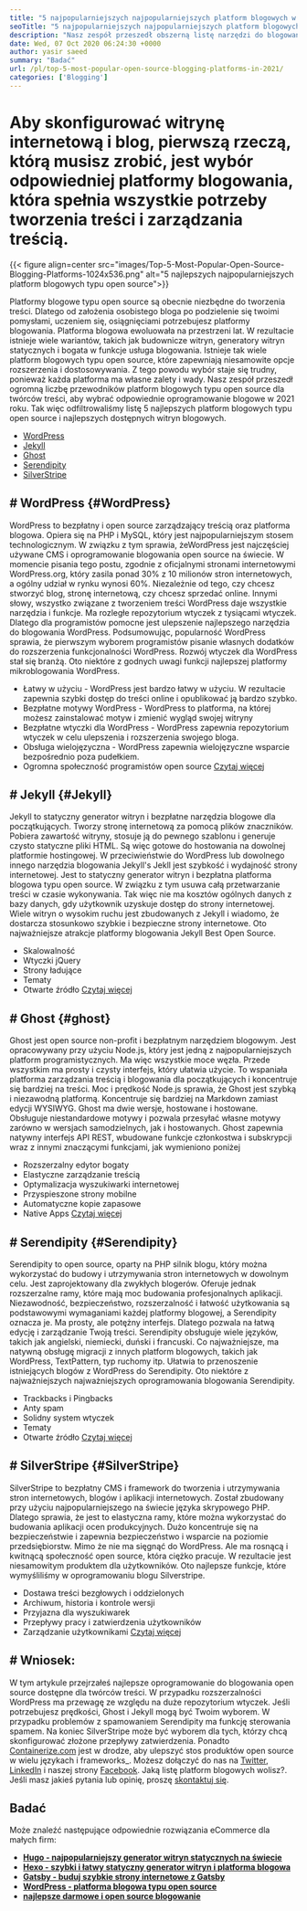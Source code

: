 ```yaml
---
title: "5 najpopularniejszych najpopularniejszych platform blogowych w 2021" 
seoTitle: "5 najpopularniejszych najpopularniejszych platform blogowych w 2021" 
description: "Nasz zespół przeszedł obszerną listę narzędzi do blogowania i zarządzania treścią, a my mamy krótką listę platformy blogowej w pierwszej piątce." 
date: Wed, 07 Oct 2020 06:24:30 +0000
author: yasir saeed
summary: "Badać" 
url: /pl/top-5-most-popular-open-source-blogging-platforms-in-2021/
categories: ['Blogging']
---
```


# Aby skonfigurować witrynę internetową i blog, pierwszą rzeczą, którą musisz zrobić, jest wybór odpowiedniej platformy blogowania, która spełnia wszystkie potrzeby tworzenia treści i zarządzania treścią.

{{< figure align=center src="images/Top-5-Most-Popular-Open-Source-Blogging-Platforms-1024x536.png" alt="5 najlepszych najpopularniejszych platform blogowych typu open source">}}

Platformy blogowe typu open source są obecnie niezbędne do tworzenia treści. Dlatego od założenia osobistego bloga po podzielenie się twoimi pomysłami, uczeniem się, osiągnięciami potrzebujesz platformy blogowania. Platforma blogowa ewoluowała na przestrzeni lat. W rezultacie istnieje wiele wariantów, takich jak budownicze witryn, generatory witryn statycznych i bogata w funkcje usługa blogowania.
Istnieje tak wiele platform blogowych typu open source, które zapewniają niesamowite opcje rozszerzenia i dostosowywania. Z tego powodu wybór staje się trudny, ponieważ każda platforma ma własne zalety i wady. Nasz zespół przeszedł ogromną liczbę przewodników platform blogowych typu open source dla twórców treści, aby wybrać odpowiednie oprogramowanie blogowe w 2021 roku. Tak więc odfiltrowaliśmy listę 5 najlepszych platform blogowych typu open source i najlepszych dostępnych witryn blogowych.
  * [WordPress][1]
  * [Jekyll][2]
  * [Ghost][3]
  * [Serendipity][4]
  * [SilverStripe][5]

## # **WordPress** {#WordPress}
WordPress to bezpłatny i open source zarządzający treścią oraz platforma blogowa. Opiera się na PHP i MySQL, który jest najpopularniejszym stosem technologicznym. W związku z tym sprawia, że ​​WordPress jest najczęściej używane CMS i oprogramowanie blogowania open source na świecie. W momencie pisania tego postu, zgodnie z oficjalnymi stronami internetowymi WordPress.org, który zasila ponad 30% z 10 milionów stron internetowych, a ogólny udział w rynku wynosi 60%.
Niezależnie od tego, czy chcesz stworzyć blog, stronę internetową, czy chcesz sprzedać online. Innymi słowy, wszystko związane z tworzeniem treści WordPress daje wszystkie narzędzia i funkcje. Ma rozległe repozytorium wtyczek z tysiącami wtyczek. Dlatego dla programistów pomocne jest ulepszenie najlepszego narzędzia do blogowania WordPress.
Podsumowując, popularność WordPress sprawia, że ​​pierwszym wyborem programistów pisanie własnych dodatków do rozszerzenia funkcjonalności WordPress. Rozwój wtyczek dla WordPress stał się branżą.
Oto niektóre z godnych uwagi funkcji najlepszej platformy mikroblogowania WordPress.
  * Łatwy w użyciu - WordPress jest bardzo łatwy w użyciu. W rezultacie zapewnia szybki dostęp do treści online i opublikować ją bardzo szybko.
  * Bezpłatne motywy WordPress - WordPress to platforma, na której możesz zainstalować motyw i zmienić wygląd swojej witryny
  * Bezpłatne wtyczki dla WordPress - WordPress zapewnia repozytorium wtyczek w celu ulepszenia i rozszerzenia swojego bloga.
  * Obsługa wielojęzyczna - WordPress zapewnia wielojęzyczne wsparcie bezpośrednio poza pudełkiem.
  * Ogromna społeczność programistów open source
    [Czytaj więcej][6]

## # **Jekyll** {#Jekyll}
Jekyll to statyczny generator witryn i bezpłatne narzędzia blogowe dla początkujących. Tworzy stronę internetową za pomocą plików znaczników. Pobiera zawartość witryny, stosuje ją do pewnego szablonu i generuje czysto statyczne pliki HTML. Są więc gotowe do hostowania na dowolnej platformie hostingowej.
W przeciwieństwie do WordPress lub dowolnego innego narzędzia blogowania Jekyll's Jekll jest szybkość i wydajność strony internetowej. Jest to statyczny generator witryn i bezpłatna platforma blogowa typu open source. W związku z tym usuwa całą przetwarzanie treści w czasie wykonywania. Tak więc nie ma kosztów ogólnych danych z bazy danych, gdy użytkownik uzyskuje dostęp do strony internetowej. Wiele witryn o wysokim ruchu jest zbudowanych z Jekyll i wiadomo, że dostarcza stosunkowo szybkie i bezpieczne strony internetowe.
Oto najważniejsze atrakcje platformy blogowania Jekyll Best Open Source.
  * Skalowalność
  * Wtyczki jQuery
  * Strony ładujące
  * Tematy
  * Otwarte źródło
    [Czytaj więcej][7]

## # **Ghost** {#ghost}
Ghost jest open source non-profit i bezpłatnym narzędziem blogowym. Jest opracowywany przy użyciu Node.js, który jest jedną z najpopularniejszych platform programistycznych. Ma więc wszystkie moce węzła. Przede wszystkim ma prosty i czysty interfejs, który ułatwia użycie. To wspaniała platforma zarządzania treścią i blogowania dla początkujących i koncentruje się bardziej na treści.
Moc i prędkość Node.js sprawia, że ​​Ghost jest szybką i niezawodną platformą. Koncentruje się bardziej na Markdown zamiast edycji WYSIWYG. Ghost ma dwie wersje, hostowane i hostowane. Obsługuje niestandardowe motywy i pozwala przesyłać własne motywy zarówno w wersjach samodzielnych, jak i hostowanych.
Ghost zapewnia natywny interfejs API REST, wbudowane funkcje członkostwa i subskrypcji wraz z innymi znaczącymi funkcjami, jak wymieniono poniżej
  * Rozszerzalny edytor bogaty
  * Elastyczne zarządzanie treścią
  * Optymalizacja wyszukiwarki internetowej
  * Przyspieszone strony mobilne
  * Automatyczne kopie zapasowe
  * Native Apps
    [Czytaj więcej][8]

## # **Serendipity** {#Serendipity}
Serendipity to open source, oparty na PHP silnik blogu, który można wykorzystać do budowy i utrzymywania stron internetowych w dowolnym celu. Jest zaprojektowany dla zwykłych blogerów. Oferuje jednak rozszerzalne ramy, które mają moc budowania profesjonalnych aplikacji.
Niezawodność, bezpieczeństwo, rozszerzalność i łatwość użytkowania są podstawowymi wymaganiami każdej platformy blogowej, a Serendipity oznacza je. Ma prosty, ale potężny interfejs. Dlatego pozwala na łatwą edycję i zarządzanie Twoją treści.
Serendipity obsługuje wiele języków, takich jak angielski, niemiecki, duński i francuski. Co najważniejsze, ma natywną obsługę migracji z innych platform blogowych, takich jak WordPress, TextPattern, typ ruchomy itp. Ułatwia to przenoszenie istniejących blogów z WordPress do Serendipity.
Oto niektóre z najważniejszych najważniejszych oprogramowania blogowania Serendipity.
  * Trackbacks i Pingbacks
  * Anty spam
  * Solidny system wtyczek
  * Tematy
  * Otwarte źródło
    [Czytaj więcej][9]

## # **SilverStripe** {#SilverStripe}
SilverStripe to bezpłatny CMS i framework do tworzenia i utrzymywania stron internetowych, blogów i aplikacji internetowych. Został zbudowany przy użyciu najpopularniejszego na świecie języka skrypowego PHP. Dlatego sprawia, że ​​jest to elastyczna ramy, które można wykorzystać do budowania aplikacji ocen produkcyjnych.
Dużo koncentruje się na bezpieczeństwie i zapewnia bezpieczeństwo i wsparcie na poziomie przedsiębiorstw. Mimo że nie ma sięgnąć do WordPress. Ale ma rosnącą i kwitnącą społeczność open source, która ciężko pracuje. W rezultacie jest niesamowitym produktem dla użytkowników.
Oto najlepsze funkcje, które wymyśliliśmy w oprogramowaniu blogu Silverstripe.
  * Dostawa treści bezgłowych i oddzielonych
  * Archiwum, historia i kontrole wersji
  * Przyjazna dla wyszukiwarek
  * Przepływy pracy i zatwierdzenia użytkowników
  * Zarządzanie użytkownikami
    [Czytaj więcej][10]

## # Wniosek:
W tym artykule przejrzałeś najlepsze oprogramowanie do blogowania open source dostępne dla twórców treści. W przypadku rozszerzalności WordPress ma przewagę ze względu na duże repozytorium wtyczek. Jeśli potrzebujesz prędkości, Ghost i Jekyll mogą być Twoim wyborem. W przypadku problemów z spamowaniem Serendipity ma funkcję sterowania spamem. Na koniec SilverStripe może być wyborem dla tych, którzy chcą skonfigurować złożone przepływy zatwierdzenia.
Ponadto [Containerize.com][11] jest w drodze, aby ulepszyć stos produktów open source w wielu językach i frameworks_. Możesz dołączyć do nas na [Twitter][12], [LinkedIn][13] i naszej strony [Facebook][14]. Jaką listę platform blogowych wolisz?. Jeśli masz jakieś pytania lub opinię, proszę [skontaktuj się][15].

## Badać
Może znaleźć następujące odpowiednie rozwiązania eCommerce dla małych firm:
* [**Hugo - najpopularniejszy generator witryn statycznych na świecie**][16]
* [**Hexo - szybki i łatwy statyczny generator witryn i platforma blogowa**][17]
* [**Gatsby - buduj szybkie strony internetowe z Gatsby**][18]
* **[WordPress - platforma blogowa typu open source][19]**
* **[najlepsze darmowe i open source blogowanie][20]**

  
[1]: #wordpress
[2]: #jekyll
[3]: #ghost
[4]: #serendipity
[5]: #silverstripe
[6]: https://products.containerize.com/blogging/wordpress
[7]: https://products.containerize.com/blogging/jekyll
[8]: https://products.containerize.com/blogging/ghost
[9]: https://products.containerize.com/blogging/serendipity
[10]: https://products.containerize.com/blogging/silverstripe
[11]: https://www.containerize.com/
[12]: https://twitter.com/containerize_co
[13]: https://www.linkedin.com/company/containerize/
[14]: http://facebook.com/containerize
[15]: mailto:yasir.saeed@aspose.com
[16]: https://products.containerize.com/blogging/hugo/
[17]: https://products.containerize.com/blogging/hexo/
[18]: https://products.containerize.com/blogging/gatsby/
[19]: https://products.containerize.com/blogging/wordpress/
[20]: https://products.containerize.com/blogging/
